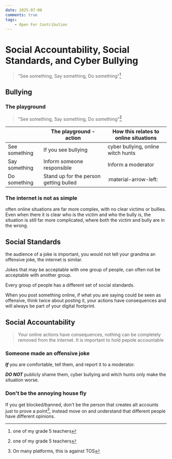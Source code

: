 ```yaml
---
date: 2025-07-08
comments: true
tags:
    - Open For Contribution
---
```

# Social Accountability, Social Standards, and Cyber Bullying
> "See something, Say something, Do something"[^1]
<!-- more -->
## Bullying
### The playground
> "See something, Say something, Do something"[^1]

|               |        The playground - action         | How this relates to online situations |
| ------------- | -------------------------------------- | ------------------------------------- |
| See something | If you see bullying                    | cyber bullying, online witch hunts
| Say something | Inform someone responsible             | Inform a moderator
| Do something  | Stand up for the person getting bulled | :material-arrow-left:

### The internet is not as simple
often online situations are far more complex, with no clear victims or bullies. Even when there it is clear who is the victim and who the bully is, the situation is still far more complicated, where both the victim and bully are in the wrong.

## Social Standards
the audience of a joke is important, you would not tell your grandma an offensive joke, the internet is similar.

Jokes that may be acceptable with one group of people, can often not be acceptable with another group.

Every group of people has a different set of social standards.

When you post something online, if what you are saying could be seen as offensive, think twice about posting it, your actions have consequences and will always be part of your digital footprint.

## Social Accountability

> Your online actions have consequences, nothing can be completely removed from the internet.
It is important to hold pepole accountable

### Someone made an offensive joke
***If*** you are comfortable, tell them, and report it to a moderator.

***DO NOT*** publicly shame them, cyber bullying and witch hunts only make the situation worse.

### Don't be the annoying house fly
If you get blocked/banned, don't be the person that creates alt accounts just to prove a point[^2], instead move on and understand that different people have different opinions.


[^1]: one of my grade 5 teachers
[^2]:On many platforms, this is against TOS
